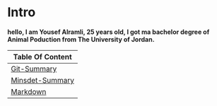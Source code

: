 # Intro

**hello, I am Yousef Alramli, 25 years old, I got ma bachelor degree of Animal Poduction from The University of Jordan.**  

| Table Of Content  |
| ------------- | 
| [Git-Summary](https://yousef-alramli.github.io/reading-notes/read02)  | 
| [Minsdet-Summary](https://yousef-alramli.github.io/reading-notes/Mindset-Summary) | 
| [Markdown](https://yousef-alramli.github.io/reading-notes/read01) | 
